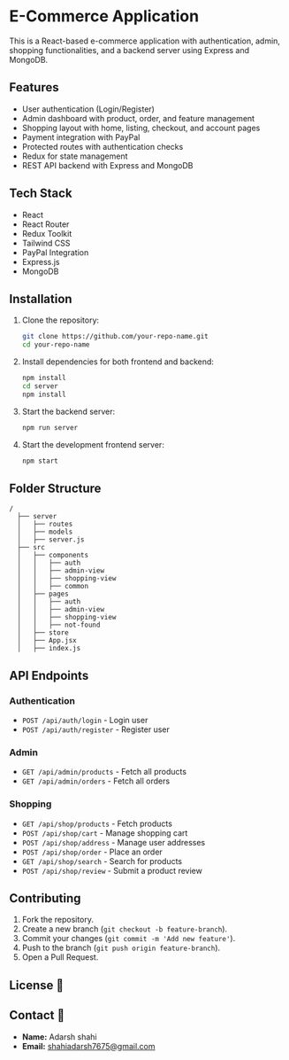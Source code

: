 # E-Commerce Application

This is a React-based e-commerce application with authentication, admin, shopping functionalities, and a backend server using Express and MongoDB.

## Features
- User authentication (Login/Register)
- Admin dashboard with product, order, and feature management
- Shopping layout with home, listing, checkout, and account pages
- Payment integration with PayPal
- Protected routes with authentication checks
- Redux for state management
- REST API backend with Express and MongoDB

## Tech Stack
- React
- React Router
- Redux Toolkit
- Tailwind CSS
- PayPal Integration
- Express.js
- MongoDB

## Installation
1. Clone the repository:
   ```sh
   git clone https://github.com/your-repo-name.git
   cd your-repo-name
   ```
2. Install dependencies for both frontend and backend:
   ```sh
   npm install
   cd server
   npm install
   ```
3. Start the backend server:
   ```sh
   npm run server
   ```
4. Start the development frontend server:
   ```sh
   npm start
   ```

## Folder Structure
```
/
  ├── server
  │   ├── routes
  │   ├── models
  │   ├── server.js
  ├── src
  │   ├── components
  │   │   ├── auth
  │   │   ├── admin-view
  │   │   ├── shopping-view
  │   │   ├── common
  │   ├── pages
  │   │   ├── auth
  │   │   ├── admin-view
  │   │   ├── shopping-view
  │   │   ├── not-found
  │   ├── store
  │   ├── App.jsx
  │   ├── index.js
```

## API Endpoints
### Authentication
- `POST /api/auth/login` - Login user
- `POST /api/auth/register` - Register user

### Admin
- `GET /api/admin/products` - Fetch all products
- `GET /api/admin/orders` - Fetch all orders

### Shopping
- `GET /api/shop/products` - Fetch products
- `POST /api/shop/cart` - Manage shopping cart
- `POST /api/shop/address` - Manage user addresses
- `POST /api/shop/order` - Place an order
- `GET /api/shop/search` - Search for products
- `POST /api/shop/review` - Submit a product review

## Contributing
1. Fork the repository.
2. Create a new branch (`git checkout -b feature-branch`).
3. Commit your changes (`git commit -m 'Add new feature'`).
4. Push to the branch (`git push origin feature-branch`).
5. Open a Pull Request.

## **License** 📄

## **Contact** 📧

- **Name:** Adarsh shahi  
- **Email:** shahiadarsh7675@gmail.com
